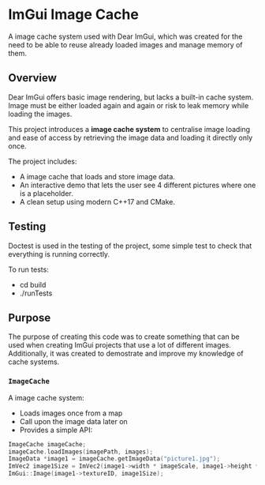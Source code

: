# ImGui Image Cache

A image cache system used with Dear ImGui, which was created for the need to be able to reuse already loaded images and manage memory of them.

## Overview

Dear ImGui offers basic image rendering, but lacks a built-in cache system. Image must be either loaded again and again or risk to leak memory while loading the images.

This project introduces a **image cache system** to centralise image loading and ease of access by retrieving the image data and loading it directly only once.

The project includes:
- A image cache that loads and store image data.
- An interactive demo that lets the user see 4 different pictures where one is a placeholder.
- A clean setup using modern C++17 and CMake.

## Testing

Doctest is used in the testing of the project, some simple test to check that everything is running correctly.

To run tests:
- cd build
- ./runTests

## Purpose

The purpose of creating this code was to create something that can be used when creating ImGui projects that use a lot of different images. Additionally, it was created to demostrate and improve my knowledge of cache systems.

### `ImageCache`
A image cache system:
- Loads images once from a map
- Call upon the image data later on
- Provides a simple API:

```cpp
ImageCache imageCache;
imageCache.loadImages(imagePath, images);
ImageData *image1 = imageCache.getImageData("picture1.jpg");
ImVec2 image1Size = ImVec2(image1->width * imageScale, image1->height * imageScale);
ImGui::Image(image1->textureID, image1Size);
